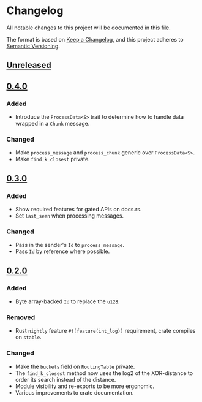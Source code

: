 # Changelog

All notable changes to this project will be documented in this file.

The format is based on [Keep a Changelog](https://keepachangelog.com/en/1.0.0/),
and this project adheres to [Semantic Versioning](https://semver.org/spec/v2.0.0.html).

## [Unreleased]

## [0.4.0]

### Added

- Introduce the `ProcessData<S>` trait to determine how to handle data wrapped in a `Chunk` message.

### Changed

- Make `process_message` and `process_chunk` generic over `ProcessData<S>`.
- Make `find_k_closest` private.

## [0.3.0]

### Added

- Show required features for gated APIs on docs.rs.
- Set `last_seen` when processing messages.

### Changed

- Pass in the sender's `Id` to `process_message`.
- Pass `Id` by reference where possible.

## [0.2.0]

### Added

- Byte array-backed `Id` to replace the `u128`.

### Removed

- Rust `nightly` feature `#![feature(int_log)]` requirement, crate compiles on `stable`.

### Changed

- Make the `buckets` field on `RoutingTable` private.
- The `find_k_closest` method now uses the log2 of the XOR-distance to order its search instead of the distance.
- Module visibility and re-exports to be more ergonomic.
- Various improvements to crate documentation.

[unreleased]: https://github.com/niklaslong/kadmium/compare/v0.1.0...HEAD
[0.4.0]: https://github.com/niklaslong/kadmium/compare/v0.3.0...v0.4.0
[0.3.0]: https://github.com/niklaslong/kadmium/compare/v0.2.0...v0.3.0
[0.2.0]: https://github.com/niklaslong/kadmium/compare/v0.1.0...v0.2.0
